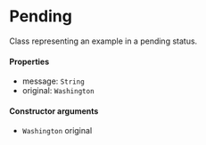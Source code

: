Pending
=======

Class representing an example in a pending status.

#### Properties

- message: `String`
- original: `Washington`

#### Constructor arguments

- `Washington` original

